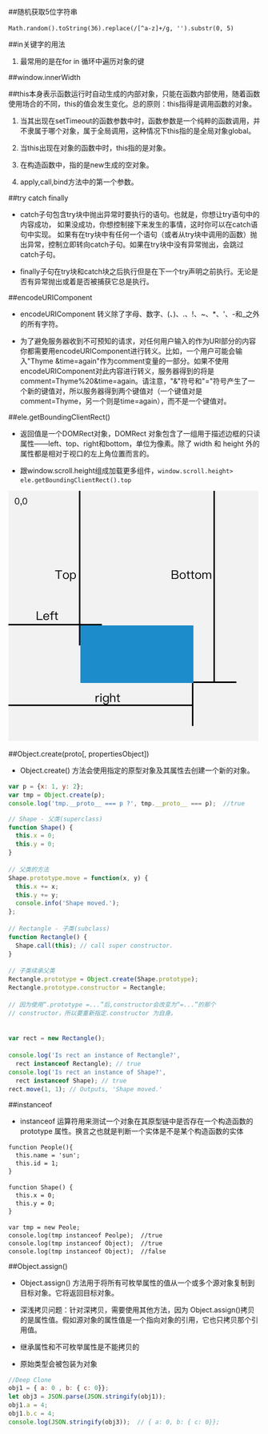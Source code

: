 ##随机获取5位字符串

`Math.random().toString(36).replace(/[^a-z]+/g, '').substr(0, 5)`



##in关键字的用法

1. 最常用的是在for in 循环中遍历对象的键



##window.innerWidth




##this本身表示函数运行时自动生成的内部对象，只能在函数内部使用，随着函数使用场合的不同，this的值会发生变化。总的原则：this指得是调用函数的对象。

1. 当其出现在setTimeout的函数参数中时，函数参数是一个纯粹的函数调用，并不隶属于哪个对象，属于全局调用，这种情况下this指的是全局对象global。

2. 当this出现在对象的函数中时，this指的是对象。

3. 在构造函数中，指的是new生成的空对象。

4. apply,call,bind方法中的第一个参数。




##try catch finally

- catch子句包含try块中抛出异常时要执行的语句。也就是，你想让try语句中的内容成功， 如果没成功，你想控制接下来发生的事情，这时你可以在catch语句中实现。 如果有在try块中有任何一个语句（或者从try块中调用的函数）抛出异常，控制立即转向catch子句。如果在try块中没有异常抛出，会跳过catch子句。

- finally子句在try块和catch块之后执行但是在下一个try声明之前执行。无论是否有异常抛出或着是否被捕获它总是执行。




##encodeURIComponent

- encodeURIComponent 转义除了字母、数字、(、)、.、!、~、*、'、-和_之外的所有字符。

- 为了避免服务器收到不可预知的请求，对任何用户输入的作为URI部分的内容你都需要用encodeURIComponent进行转义。比如，一个用户可能会输入"Thyme &time=again"作为comment变量的一部分。如果不使用encodeURIComponent对此内容进行转义，服务器得到的将是comment=Thyme%20&time=again。请注意，"&"符号和"="符号产生了一个新的键值对，所以服务器得到两个键值对（一个键值对是comment=Thyme，另一个则是time=again），而不是一个键值对。




##ele.getBoundingClientRect()

- 返回值是一个DOMRect对象，DOMRect 对象包含了一组用于描述边框的只读属性——left、top、right和bottom，单位为像素。除了 width 和 height 外的属性都是相对于视口的左上角位置而言的。

- 跟window.scroll.height组成加载更多组件，`window.scroll.height> ele.getBoundingClientRect().top`

![](/assets/rect.png)




##Object.create(proto[, propertiesObject])

- Object.create() 方法会使用指定的原型对象及其属性去创建一个新的对象。

```js
var p = {x: 1, y: 2};
var tmp = Object.create(p);
console.log('tmp.__proto__ === p ?', tmp.__proto__ === p);  //true
```

```js
// Shape - 父类(superclass)
function Shape() {
  this.x = 0;
  this.y = 0;
}

// 父类的方法
Shape.prototype.move = function(x, y) {
  this.x += x;
  this.y += y;
  console.info('Shape moved.');
};

// Rectangle - 子类(subclass)
function Rectangle() {
  Shape.call(this); // call super constructor.
}

// 子类续承父类
Rectangle.prototype = Object.create(Shape.prototype);
Rectangle.prototype.constructor = Rectangle;

// 因为使用“.prototype =...”后,constructor会改变为“=...”的那个
// constructor，所以要重新指定.constructor 为自身。


var rect = new Rectangle();

console.log('Is rect an instance of Rectangle?',
  rect instanceof Rectangle); // true
console.log('Is rect an instance of Shape?',
  rect instanceof Shape); // true
rect.move(1, 1); // Outputs, 'Shape moved.'
```



##instanceof

- instanceof 运算符用来测试一个对象在其原型链中是否存在一个构造函数的 prototype 属性。换言之也就是判断一个实体是不是某个构造函数的实体

```
function People(){
  this.name = 'sun';
  this.id = 1;
}

function Shape() {
  this.x = 0;
  this.y = 0;
}

var tmp = new Peole;
console.log(tmp instanceof Peolpe);  //true
console.log(tmp instanceof Object);  //true
console.log(tmp instanceof Object);  //false
```



##Object.assign()

- Object.assign() 方法用于将所有可枚举属性的值从一个或多个源对象复制到目标对象。它将返回目标对象。

- 深浅拷贝问题：针对深拷贝，需要使用其他方法，因为 Object.assign()拷贝的是属性值。假如源对象的属性值是一个指向对象的引用，它也只拷贝那个引用值。

- 继承属性和不可枚举属性是不能拷贝的

- 原始类型会被包装为对象

```js
//Deep Clone
obj1 = { a: 0 , b: { c: 0}};
let obj3 = JSON.parse(JSON.stringify(obj1));
obj1.a = 4;
obj1.b.c = 4;
console.log(JSON.stringify(obj3));  // { a: 0, b: { c: 0}};
```



